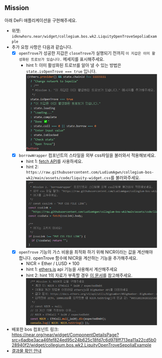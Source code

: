 ## Mission
아래 DeFi 애플리케이션을 구현해주세요.
- 위젯: `idknwhoru.near/widget/collegium.bos.wk2.LiquityOpenTroveSepoliaExample`
- 추가 요청 사항은 다음과 같습니다. 
    - [x] `openTrove`가 성공한 지갑은 `closeTrove`가 실행되기 전까지 `이 지갑은 이미 활성화된 트로브가 있습니다.` 메세지를 표시해주세요.
        - hint 1: 이미 활성화된 트로브를 알아 낼 수 있는 방법은 `state.isOpenTrove === true` 입니다.
          ![bos_2주차_과제_1번](./bos_2주차_과제_1번.png)
    - [x] `borrowWrapper` 컴포넌트의 스타일을 외부 css파일을 불러와서 적용해보세요.
        - hint 1: [fetch API](https://docs.near.org/bos/api/fetch)를 사용하세요.
        - hint 2: `https://raw.githubusercontent.com/LudiumAgwn/collegium-bos-wk2/main/assets/code/liquity-widget.css`를 불러와주세요.
          ![bos_2주차_과제_2번](./bos_2주차_과제_2번.png)
    - [x] `openTrove` 기능의 가스 비용을 최적화 하기 위해 NICR이라는 값을 계산해야 합니다. openTrove 함수에 NICR을 계산하는 기능을 추가해주세요.
        - NICR = Ether / LUSD * 100
        - hint 1: [ethers.js](https://docs.near.org/bos/tutorial/ethers-js) api 기능을 사용해서 계산해주세요
        - hint 2: hint 1의 자료가 부족할 경우 [이 문서](https://docs.ethers.org/v5/)를 참고해주세요.
          ![bos_2주차_과제_3번](./bos_2주차_과제_3번.png)

- 배포한 bos 컴포넌트 링크: https://near.org/near/widget/ComponentDetailsPage?src=6adbe3aca46fef824ed95c24b625c18fd7c6d978ff713ea11a22cd5b028940f2/widget/collegium.bos.wk2.LiquityOpenTroveSepoliaExample
- [결과물 확인 안내](https://github.com/LudiumAgwn/collegium-bos-wk2/tree/mission_result)

